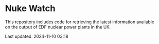 # Nuke Watch

This repository includes code for retrieving the latest information available on the output of EDF nuclear power plants in the UK.

Last updated: 2024-11-10 03:18